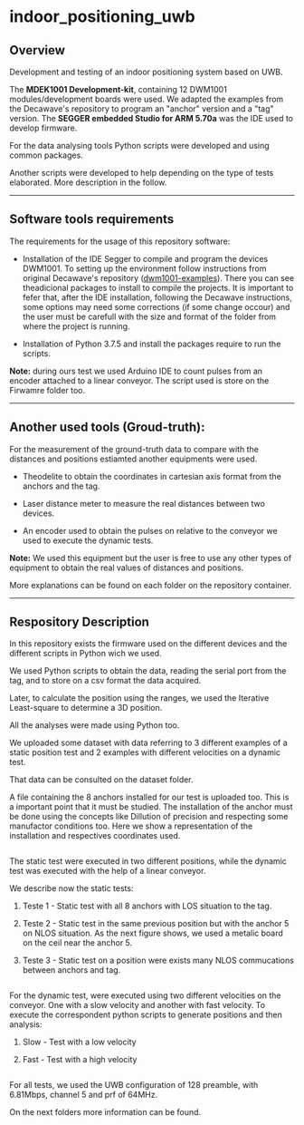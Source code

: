 # indoor_positioning_uwb

## Overview

Development and testing of an indoor positioning system based on UWB. 

The **MDEK1001 Development-kit**, containing 12 DWM1001 modules/development boards were used. We adapted the examples from the Decawave's repository to program an "anchor" version and a "tag" version. The **SEGGER embedded Studio for ARM 5.70a** was the IDE used to develop firmware.

For the data analysing tools Python scripts were developed and using common packages.

Another scripts were developed to help depending on the type of tests elaborated. More description in the follow.

***

## Software tools requirements

The requirements for the usage of this repository software:

- Installation of the IDE Segger to compile and program the devices DWM1001. To setting up the environment follow instructions from original Decawave's repository ([dwm1001-examples](https://github.com/Decawave/dwm1001-examples)). There you can see theadicional packages to install to compile the projects. It is important to fefer that, after the IDE installation, following the Decawave instructions, some options may need some corrections (if some change occour) and the user must be carefull with the size and format of the folder from where the project is running.

- Installation of Python 3.7.5 and install the packages require to run the scripts.

**Note:** during ours test we used Arduino IDE to count pulses from an encoder attached to a linear conveyor. The script used is store on the Firwamre folder too.

***

## Another used tools (Groud-truth):

For the measurement of the ground-truth data to compare with the distances and positions estiamted another equipments were used.

- Theodelite to obtain the coordinates in cartesian axis format from the anchors and the tag.

- Laser distance meter to measure the real distances between two devices.

- An encoder used to obtain the pulses on relative to the conveyor we used to execute the dynamic tests.

**Note:** We used this equipment but the user is free to use any other types of equipment to obtain the real values of distances and positions.

More explanations can be found on each folder on the repository container.

***

## Respository Description

In this repository exists the firmware used on the different devices and the different scripts in Python wich we used.

We used Python scripts to obtain the data, reading the serial port from the tag, and to store on a csv format the data acquired. 

Later, to calculate the position using the ranges, we used the Iterative Least-square to determine a 3D position.

All the analyses were made using Python too.

We uploaded some dataset with data referring to 3 different examples of a static position test and 2 examples with different velocities on a dynamic test.

That data can be consulted on the dataset folder.

A file containing the 8 anchors installed for our test is uploaded too. This is a important point that it must be studied. The installation of the anchor must be done using the concepts like Dillution of precision and respecting some manufactor conditions too. Here we show a representation of the installation and respectives coordinates used.

<img title="" src="file:///C:/Users/Rui Gomes/Desktop/SLI_decawave/indoor_positioning_uwb/img/sala_info.jpg" alt="">

The static test were executed in two different positions, while the dynamic test was executed with the help of a linear conveyor.

We describe now the static tests:

1. Teste 1 - Static test with all 8 anchors with LOS situation to the tag.

2. Teste 2 - Static test in the same previous position but with the anchor 5 on NLOS situation. As the next figure shows, we used a metalic board on the ceil near the anchor 5.

3. Teste 3 - Static test on a position were exists many NLOS commucations between anchors and tag.

<img title="" src="file:///C:/Users/Rui Gomes/Desktop/SLI_decawave/indoor_positioning_uwb/img/static.png" alt="">

For the dynamic test, were executed using two different velocities on the conveyor. One with a slow velocity and another with fast velocity. To execute the correspondent python scripts to generate positions and then analysis:

1. Slow - Test with a low velocity

2. Fast - Test with a high velocity

<img title="" src="file:///C:/Users/Rui Gomes/Desktop/SLI_decawave/indoor_positioning_uwb/img/movimento1.jpg" alt="">

For all tests, we used the UWB configuration of 128 preamble, with 6.81Mbps, channel 5 and prf of 64MHz.

On the next folders more information can be found.
